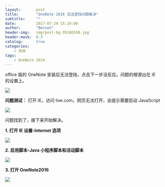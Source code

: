 ```yaml
---
layout:       post
title:        "OneNote 2016 无法登陆问题解决"
subtitle:     ""
date:         2017-07-29 15:19:00
author:       "Benson"
header-img:   img/post-bg-20180108.jpg
header-mask:  0.3
catalog:      true
categories:
    - 系统
tags:
    - OneNote 2016
---
```

office 版的 OneNote 安装后无法登陆，点击下一步没反应。问题的根源出在 IE 的设置上。

![](https://pic4.zhimg.com/v2-d5945359b896ffd09d9973e9597ec06b_r.jpg)

**问题测试：** 打开 IE，访问 live.com，网页无法打开，会提示需要启动 JavaScript

![](https://pic1.zhimg.com/v2-cc00b3039f755b92f9ae511c8b7debd0_r.jpg)

问题找到了，接下来开始解决。

**1. 打开 IE 设置-Internet 选项**

![](https://pic2.zhimg.com/v2-717bf3c8b62748b62a04219435b8a75d_r.jpg)

**2. 启用脚本-Java 小程序脚本和活动脚本**

![](https://pic4.zhimg.com/v2-25697b0c27aa8780c532b7a03a78dcbf_r.jpg)

**3. 打开 OneNote2016**

![](https://pic4.zhimg.com/v2-ff20ef8aa22215cba64b879775dfdf4f_r.jpg)
